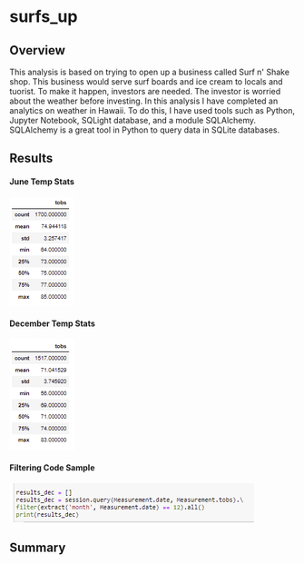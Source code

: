 # surfs_up

## Overview

This analysis is based on trying to open up a business called Surf n' Shake shop. This business would serve surf boards and ice cream to locals and tuorist. To make it happen, investors are needed. The investor is worried about the weather before investing. In this analysis I have completed an analytics on weather in Hawaii. To do this, I have used tools such as Python, Jupyter Notebook, SQLight database, and a module SQLAlchemy. SQLAlchemy is a great tool in Python to query data in SQLite databases. 

## Results
#### June Temp Stats
![June_Temp](/Resources/June_temp_analysis.PNG)
 
#### December Temp Stats
![Dec_Temp](/Resources/December_temp_analysis.PNG)

#### Filtering Code Sample
 ![Code_Example](/Resources/Code_Example.PNG)

## Summary



